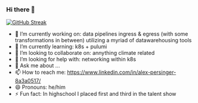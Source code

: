 ### Hi there 👋

[![GitHub Streak](https://github-readme-streak-stats.herokuapp.com?user=persinac&theme=merko)](https://git.io/streak-stats)

- 🔭 I’m currently working on: data pipelines ingress & egress (with some transformations in between) utilizing a myriad of datawarehousing tools
- 🌱 I’m currently learning: k8s + pulumi
- 👯 I’m looking to collaborate on: annything climate related
- 🤔 I’m looking for help with: networking within k8s
- 💬 Ask me about ...
- 📫 How to reach me: https://www.linkedin.com/in/alex-persinger-8a3a0517/
- 😄 Pronouns: he/him
- ⚡ Fun fact: In highschool I placed first and third in the talent show


